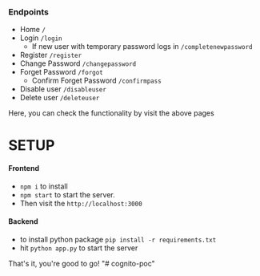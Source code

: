 ### Endpoints
- Home `/`
- Login `/login`
  - If new user with temporary password logs in `/completenewpassword`
- Register `/register`
- Change Password `/changepassword`
- Forget Password `/forgot`
  - Confirm Forget Password `/confirmpass`
- Disable user `/disableuser`
- Delete user `/deleteuser`

Here, you can check the functionality by visit the above pages

# SETUP

#### Frontend
- `npm i` to install
- `npm start` to start the server.
- Then visit the `http://localhost:3000`

#### Backend
- to install python package `pip install -r requirements.txt`
- hit `python app.py` to start the server

That's it, you're good to go! "# cognito-poc" 

